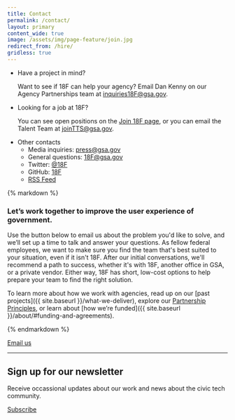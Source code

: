 ```yaml
---
title: Contact
permalink: /contact/
layout: primary
content_wide: true
image: /assets/img/page-feature/join.jpg
redirect_from: /hire/
gridless: true
---
```

<div class="usa-grid-full usa-grid-reversed">
<aside class="usa-grid usa-section usa-grid-reversed-right usa-width-one-third section-info section-info-gray">
  <ul>
    <li class="section-info-list-item">
      <div class="section-info-header">Have a project in mind?</div>
      <p>Want to see if 18F can help your agency? Email Dan Kenny on our Agency Partnerships team at <a href="mailto:inquiries18F@gsa.gov?subject=Partnering%20with%2018F&body=What%27s%20your%20name%3F%0A%0AWhat%20agency%20or%20office%20do%20you%20work%20for%3F%0A%0AWhat%27s%20your%20job%20title%20or%20role%3F%0A%0ATell%20us%20a%20little%20about%20the%20problems%20you%27re%20working%20on%2C%20or%20what%20project%20you%27re%20hoping%20to%20work%20on%20with%2018F:%0A%0AIf%20you%27d%20like%20us%20to%20call%20you%2C%20what%27s%20your%20phone%20number%3F%0A">inquiries18F@gsa.gov</a>.</p>
    </li>
    <li class="section-info-list-item">
      <div class="section-info-header">Looking for a job at 18F?</div>
      <p>You can see open positions on the <a href="https://join.18f.gov">Join 18F page</a>, or you can email the Talent Team at <a href="mailto:joinTTS@gsa.gov">joinTTS@gsa.gov</a>.</p>
    </li>
    <li class="section-info-list-item">
      <div class="section-info-header">Other contacts</div>
      <ul>
        <li>Media inquiries: <a href="mailto:press@gsa.gov">press@gsa.gov</a></li>
        <li>General questions: <a href="mailto:18F@gsa.gov">18F@gsa.gov</a></li>
        <li>Twitter: <a href="https://twitter.com/18F">@18F</a></li>
        <li>GitHub: <a href="https://github.com/18F">18F</a></li>
        <li><a href="{{ site.baseurl }}/feed.xml">RSS Feed</a></li>
      </ul>
    </li>
  </ul>
</aside>
<div class="usa-grid usa-section usa-width-two-thirds">
{% markdown %}

### Let’s work together to improve the user experience of government.

Use the button below to email us about the problem you'd like to solve, and we’ll set up a time to talk and answer your questions. As fellow federal employees, we want to make sure you find the team that's best suited to your situation, even if it isn't 18F. After our initial conversations, we'll recommend a path to success, whether it's with 18F, another office in GSA, or a private vendor. Either way, 18F has short, low-cost options to help prepare your team to find the right solution.

To learn more about how we work with agencies, read up on our [past projects]({{ site.baseurl }}/what-we-deliver), explore our [Partnership Principles]({{site.baseurl}}/partnership-principles/), or learn about [how we’re funded]({{ site.baseurl }}/about/#funding-and-agreements).

{% endmarkdown %}

<a class="usa-button usa-button-marginless" href="mailto:inquiries18F@gsa.gov?subject=Partnering%20with%2018F&body=What%27s%20your%20name%3F%0A%0AWhat%20agency%20or%20office%20do%20you%20work%20for%3F%0A%0AWhat%27s%20your%20job%20title%20or%20role%3F%0A%0ATell%20us%20a%20little%20about%20the%20problems%20you%27re%20working%20on%2C%20or%20what%20project%20you%27re%20hoping%20to%20work%20on%20with%2018F:%0A%0AIf%20you%27d%20like%20us%20to%20call%20you%2C%20what%27s%20your%20phone%20number%3F%0A">Email us</a>
</div>

</div>

<div class="usa-grid usa-grid-line">
  <hr/>
</div>


<div class="usa-grid usa-section section-newsletter">
  <h2 id="sign-up-for-our-newsletter">Sign up for our newsletter</h2>
  <div class="usa-width-one-half">
    <p>Receive occassional updates about our work and news about the civic tech community.</p>
  </div>
  <div class="usa-width-one-half">
    <a class="usa-button usa-button-marginless" href="https://goo.gl/forms/OZfJDUBSJTeNKFAo1">Subscribe</a>
  </div>
</div>
